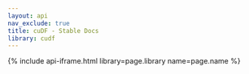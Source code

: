 ```yaml
---
layout: api
nav_exclude: true
title: cuDF - Stable Docs
library: cudf
---
```


{% include api-iframe.html library=page.library name=page.name %}